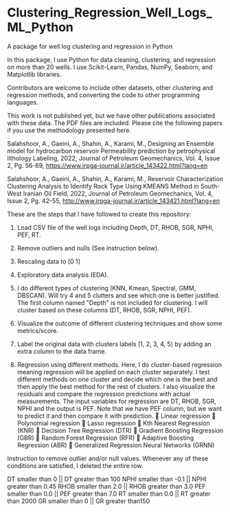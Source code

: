 # Clustering_Regression_Well_Logs_ML_Python

A package for well log clustering and regression in Python 


In this package, I use Python for data cleaning, clustering, and regression on more than 20 wells. I use Scikit-Learn, Pandas, NumPy, Seaborn, and Matplotlib libraries. 

Contributors are welcome to include other datasets, other clustering and regression methods, and converting the code to other programming languages. 

This work is not published yet, but we have other publications associated with these data. The PDF files are included. Please cite the following papers if you use the methodology presented here.

Salahshoor, A., Gaeini, A., Shahin, A., Karami, M., Designing an Ensemble model for hydrocarbon reservoir Permeability prediction by petrophysical lithology Labeling, 2022, Journal of Petroleum Geomechanics, Vol. 4, Issue 2, Pg. 56-69, https://www.irpga-journal.ir/article_143422.html?lang=en

Salahshoor, A., Gaeini, A., Shahin, A., Karami, M., Reservoir Characterization Clustering Analysis to Identify Rock Type Using KMEANS Method in South-West Iranian Oil Field, 2022, Journal of Petroleum Geomechanics, Vol. 4, Issue 2, Pg. 42-55, http://www.irpga-journal.ir/article_143421.html?lang=en

These are the steps that I have followed to create this repository:

1) Load CSV file of the well logs including Depth, DT, RHOB, SGR, NPHI, PEF, RT. 
2) Remove outliers and nulls (See instruction below).
3) Rescaling data to [0 1]
4) Exploratory data analysis (EDA). 
5) I do different types of clustering (KNN, Kmean, Spectral, GMM, DBSCAN). Will try 4 and 5 clutters and see which one is better justified. The first column named "Depth" is not included for clustering. I will cluster based on these columns (DT, RHOB, SGR, NPHI, PEF).

6) Visualize the outcome of different clustering techniques and show some metrics/score. 

7) Label the original data with clusters labels (1, 2, 3, 4, 5)  by adding an extra column to the data frame.

8) Regression using different methods. Here, I do cluster-based regression meaning regression will be applied on each cluster separately. I test different methods on one cluster and decide which one is the best and then apply the best method for the rest of clusters. I also visualize the residuals and compare the regression predictions with actual measurements. The input variables for regression are DT, RHOB, SGR, NPHI and the output is PEF. Note that we have PEF column, but we want to predict it and then compare it with prediction.
	Linear regression
	Polynomial regression
	Lasso regression
	Kth Nearest Regression (KNR)
	Decision Tree Regression (DTR)
	Gradient Boosting Regression (GBR)
	Random Forest Regression (RFR)
	Adaptive Boosting Regression (ABR)
	Generalized Regression Neural Networks (GRNN)

Instruction to remove outlier and/or null values. Whenever any of these conditions are satisfied, I deleted the entire row.

DT smaller than 0 || DT greater than 100
NPHI smaller than -0.1 || NPHI greater than 0.45
RHOB smaller than 2.0 || RHOB greater than 3.0
PEF smaller than 0.0 || PEF greater than 7.0
RT smaller than 0.0 || RT greater than 2000
GR smaller than 0 || GR greater than150

